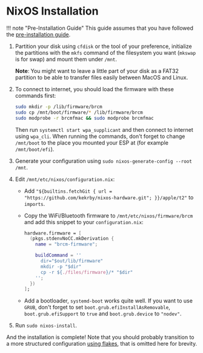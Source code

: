 # NixOS Installation

!!! note "Pre-Installation Guide"
    This guide assumes that you have followed the [pre-installation guide](https://wiki.t2linux.org/guides/preinstall).

1. Partition your disk using `cfdisk` or the tool of your preference, initialize the partitions with the `mkfs` command of the filesystem you want (`mkswap` is for swap) and mount them under `/mnt`.

    **Note**: You might want to leave a little part of your disk as a FAT32 partition to be able to transfer files easily between MacOS and Linux.

2. To connect to internet, you should load the firmware with these commands first:

    ```sh
    sudo mkdir -p /lib/firmware/brcm
    sudo cp /mnt/boot/firmware/* /lib/firmware/brcm
    sudo modprobe -r brcmfmac && sudo modprobe brcmfmac
    ```

    Then run `systemctl start wpa_supplicant` and then connect to internet using `wpa_cli`.
    When running the commands, don't forget to change `/mnt/boot` to the place you mounted your ESP at (for example `/mnt/boot/efi`).

3. Generate your configuration using `sudo nixos-generate-config --root /mnt`.
4. Edit `/mnt/etc/nixos/configuration.nix`:
    * Add `"${builtins.fetchGit { url = "https://github.com/kekrby/nixos-hardware.git"; }}/apple/t2"` to `imports`.
    * Copy the WiFi/Bluetooth firmware to `/mnt/etc/nixos/firmware/brcm` and add this snippet to your `configuration.nix`:

        ```nix
        hardware.firmware = [
          (pkgs.stdenvNoCC.mkDerivation {
            name = "brcm-firmware";

            buildCommand = ''
              dir="$out/lib/firmware"
              mkdir -p "$dir"
              cp -r ${./files/firmware}/* "$dir"
            '';
          })
        ];
        ```

    * Add a bootloader, `systemd-boot` works quite well. If you want to use `GRUB`, don't forget to set `boot.grub.efiInstallAsRemovable`, `boot.grub.efiSupport` to `true` and `boot.grub.device` to `"nodev"`.
5. Run `sudo nixos-install`.

And the installation is complete!
Note that you should probably transition to a more structured configuration [using flakes](https://github.com/NixOS/nixos-hardware/blob/master/README.md#using-nix-flakes-support), that is omitted here for brevity.
